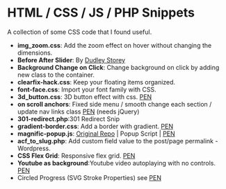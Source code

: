 # HTML / CSS / JS / PHP Snippets
A collection of some CSS code that I found useful.

<ul>
  <li><b>img_zoom.css</b>: Add the zoom effect on hover without changing the dimensions.  </li>
  <li><b>Before After Slider</b>: By <a href="https://codepen.io/dudleystorey"> Dudley Storey </a></li>
  <li><b>Background Change on Click</b>: Change background on click by adding new class to the container.</li>
  <li><b>clearfix-hack.css</b>: Keep your floating items organized.</li>
  <li><b>font-face.css</b>: Import your font family with CSS.</li>
  <li><b>3d_button.css</b>: 3D button effect with css. <a href="https://codepen.io/stakitos/pen/zYOyXWK">PEN</a></li>
  <li><b>on scroll anchors</b>: Fixed side menu / smooth change each section / update nav links class <a href="https://codepen.io/stakitos/pen/gOYJVap">PEN</a> (needs jQuery)</li>
  <li><b>301-redirect.php</b>:301 Redirect Snip</li>
  <li><b>gradient-border.css</b>: Add a border with gradient. <a href="https://codepen.io/stakitos/pen/mdbNBoB">PEN</a></li>
  <li><b>magnific-popup.js</b>: <a href="https://github.com/dimsemenov/Magnific-Popup">Original Repo</a> | Popup Script | <a href="https://codepen.io/stakitos/pen/ExxaOOx">PEN</a></li>
  <li><b>acf_to_slug.php</b>: Add custom field value to the post/page permalink - Wordpress.</li>
  <li><b>CSS Flex Grid</b>: Responsive flex grid. <a href="https://codepen.io/stakitos/pen/gOOaazw">PEN</a></li>
  <li><b>Youtube as background</b>:Youtube video autoplaying with no controls. <a href="https://codepen.io/stakitos/pen/GRRWmGJ">PEN</a> </li>
  <li>Circled Progress (SVG Stroke Properties) see <a href="https://codepen.io/stakitos/pen/wvvdOeJ">PEN</a></li>
</ul>
